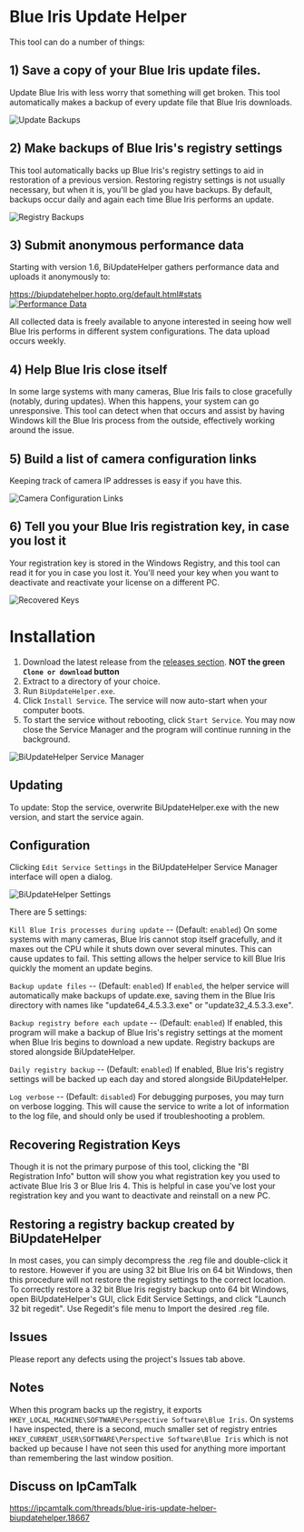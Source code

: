 # Blue Iris Update Helper

This tool can do a number of things:

## 1) **Save a copy of your Blue Iris update files.**  
Update Blue Iris with less worry that something will get broken.  This tool automatically makes a backup of every update file that Blue Iris downloads.

![Update Backups](https://i.imgur.com/bN5REZa.png)

## 2) **Make backups of Blue Iris's registry settings**  
This tool automatically backs up Blue Iris's registry settings to aid in restoration of a previous version.  Restoring registry settings is not usually necessary, but when it is, you'll be glad you have backups.  By default, backups occur daily and again each time Blue Iris performs an update.

![Registry Backups](https://i.imgur.com/dpIRjer.png)

## 3) **Submit anonymous performance data**  
Starting with version 1.6, BiUpdateHelper gathers performance data and uploads it anonymously to:

https://biupdatehelper.hopto.org/default.html#stats  
[![Performance Data](https://i.imgur.com/LfquxAw.png)](https://biupdatehelper.hopto.org/default.html#stats)  

All collected data is freely available to anyone interested in seeing how well Blue Iris performs in different system configurations.  The data upload occurs weekly.

## 4) **Help Blue Iris close itself**  
In some large systems with many cameras, Blue Iris fails to close gracefully (notably, during updates).  When this happens, your system can go unresponsive.  This tool can detect when that occurs and assist by having Windows kill the Blue Iris process from the outside, effectively working around the issue.

## 5) **Build a list of camera configuration links**  
Keeping track of camera IP addresses is easy if you have this.

![Camera Configuration Links](https://i.imgur.com/szkEXZ6.png)

## 6) **Tell you your Blue Iris registration key, in case you lost it**  
Your registration key is stored in the Windows Registry, and this tool can read it for you in case you lost it.  You'll need your key when you want to deactivate and reactivate your license on a different PC.

![Recovered Keys](https://i.imgur.com/CMz51Qj.png)


# Installation

1) Download the latest release from the [releases section](https://github.com/bp2008/biupdatehelper/releases). **NOT the green `Clone or download` button**
2) Extract to a directory of your choice.
3) Run `BiUpdateHelper.exe`.
4) Click `Install Service`.  The service will now auto-start when your computer boots.
5) To start the service without rebooting, click `Start Service`.  You may now close the Service Manager and the program will continue running in the background.

![BiUpdateHelper Service Manager](https://i.imgur.com/103K8yq.png)

## Updating

To update: Stop the service, overwrite BiUpdateHelper.exe with the new version, and start the service again.

## Configuration

Clicking `Edit Service Settings` in the BiUpdateHelper Service Manager interface will open a dialog.

![BiUpdateHelper Settings](http://i.imgur.com/52fQxhq.png)

There are 5 settings:

`Kill Blue Iris processes during update` -- (Default: `enabled`) On some systems with many cameras, Blue Iris cannot stop itself gracefully, and it maxes out the CPU while it shuts down over several minutes.  This can cause updates to fail.  This setting allows the helper service to kill Blue Iris quickly the moment an update begins.

`Backup update files` -- (Default: `enabled`) If `enabled`, the helper service will automatically make backups of update.exe, saving them in the Blue Iris directory with names like "update64_4.5.3.3.exe" or "update32_4.5.3.3.exe".

`Backup registry before each update` -- (Default: `enabled`) If enabled, this program will make a backup of Blue Iris's registry settings at the moment when Blue Iris begins to download a new update. Registry backups are stored alongside BiUpdateHelper.

`Daily registry backup` -- (Default: `enabled`) If enabled, Blue Iris's registry settings will be backed up each day and stored alongside BiUpdateHelper.

`Log verbose` -- (Default: `disabled`) For debugging purposes, you may turn on verbose logging.  This will cause the service to write a lot of information to the log file, and should only be used if troubleshooting a problem.

## Recovering Registration Keys

Though it is not the primary purpose of this tool, clicking the "BI Registration Info" button will show you what registration key you used to activate Blue Iris 3 or Blue Iris 4.  This is helpful in case you've lost your registration key and you want to deactivate and reinstall on a new PC.

## Restoring a registry backup created by BiUpdateHelper

In most cases, you can simply decompress the .reg file and double-click it to restore.  However if you are using 32 bit Blue Iris on 64 bit Windows, then this procedure will not restore the registry settings to the correct location.  To correctly restore a 32 bit Blue Iris registry backup onto 64 bit Windows, open BiUpdateHelper's GUI, click Edit Service Settings, and click "Launch 32 bit regedit". Use Regedit's file menu to Import the desired .reg file.

## Issues

Please report any defects using the project's Issues tab above.

## Notes

When this program backs up the registry, it exports `HKEY_LOCAL_MACHINE\SOFTWARE\Perspective Software\Blue Iris`.  On systems I have inspected, there is a second, much smaller set of registry entries `HKEY_CURRENT_USER\SOFTWARE\Perspective Software\Blue Iris` which is not backed up because I have not seen this used for anything more important than remembering the last window position.

## Discuss on IpCamTalk

https://ipcamtalk.com/threads/blue-iris-update-helper-biupdatehelper.18667
